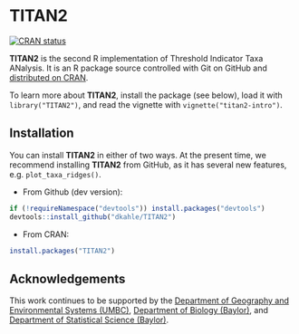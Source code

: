 <!-- README.md is generated from README.Rmd. Please edit that file -->

TITAN2
======

<!-- badges: start -->

[![CRAN
status](https://www.r-pkg.org/badges/version/TITAN2)](https://cran.r-project.org/package=TITAN2)
<!-- badges: end -->

**TITAN2** is the second R implementation of Threshold Indicator Taxa
ANalysis. It is an R package source controlled with Git on GitHub and
[distributed on CRAN](https://cran.r-project.org/package=TITAN2).

To learn more about **TITAN2**, install the package (see below), load it
with `library("TITAN2")`, and read the vignette with
`vignette("titan2-intro")`.

Installation
------------

You can install **TITAN2** in either of two ways. At the present time,
we recommend installing **TITAN2** from GitHub, as it has several new
features, e.g. `plot_taxa_ridges()`.

-   From Github (dev version):

``` r
if (!requireNamespace("devtools")) install.packages("devtools")
devtools::install_github("dkahle/TITAN2")
```

-   From CRAN:

``` r
install.packages("TITAN2")
```

Acknowledgements
----------------

This work continues to be supported by the [Department of Geography and
Environmental Systems (UMBC)](https://ges.umbc.edu/), [Department of
Biology (Baylor)](https://www.baylor.edu/biology/), and [Department of
Statistical Science (Baylor)](http://www.baylor.edu/statistics/).
